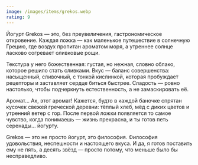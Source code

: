 ```yaml
---
image: /images/items/grekos.webp
rating: 9
---
```

Йогурт Grekos — это, без преувеличения, гастрономическое откровение. Каждая ложка — как маленькое путешествие в солнечную Грецию, где воздух пропитан ароматом моря, а утреннее солнце ласково согревает оливковые рощи.

Текстура у него божественная: густая, но нежная, словно облако, которое решило стать сливками. Вкус — баланс совершенства: насыщенный, сливочный, с тонкой кислинкой, которая пробуждает рецепторы и заставляет сердце биться быстрее. Сладость — ровно настолько, чтобы подчеркнуть естественность, а не замаскировать её.

Аромат… Ах, этот аромат! Кажется, будто в каждой баночке спрятан кусочек свежей греческой деревни: тёплый хлеб, мёд с диких цветов и утренний ветер с гор. После первой ложки появляется то самое чувство, когда понимаешь — жизнь прекрасна, и ты готов петь серенады… йогурту.

Grekos — это не просто йогурт, это философия. Философия удовольствия, неспешности и настоящего вкуса. И да, я готов поставить ему не пять, а десять звёзд — просто потому, что меньше было бы несправедливо.
